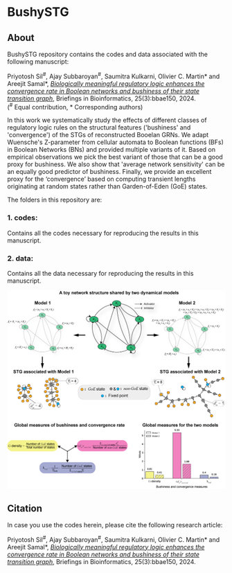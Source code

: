 # BushySTG
## About
BushySTG repository contains the codes and data associated with the following manuscript: 

Priyotosh Sil<sup>#</sup>, Ajay Subbaroyan<sup>#</sup>, Saumitra Kulkarni, Olivier C. Martin* and Areejit Samal*, 
[<i>Biologically meaningful regulatory logic enhances the convergence rate in Boolean networks and bushiness of their state transition graph</i>](https://academic.oup.com/bib/article/25/3/bbae150/7641194), Briefings in Bioinformatics, 25(3):bbae150, 2024. <br>
(<sup>#</sup> Equal contribution, * Corresponding authors)

In this work we systematically study the effects of different classes of regulatory logic rules on the structural features ('bushiness' and 'convergence') of the STGs of reconstructed Booelan GRNs. We adapt Wuensche's Z-parameter from cellular automata to Boolean functions (BFs) in Boolean Networks (BNs) and provided multiple variants of it. Based on empirical observations we pick the best variant of those that can be a good proxy for bushiness. We also show that 'average network sensitivity' can be an equally good predictor of bushiness. Finally, we provide an excellent proxy for the ‘convergence’ based on computing transient lengths originating at random states rather than Garden-of-Eden (GoE) states.

The folders in this repository are:

### 1. codes:
Contains all the codes necessary for reproducing the results in this manuscript.

### 2. data:
Contains all the data necessary for reproducing the results in this manuscript.

<img src="BushySTG_3_600.jpg">

## Citation
In case you use the codes herein, please cite the following research article:

Priyotosh Sil<sup>#</sup>, Ajay Subbaroyan<sup>#</sup>, Saumitra Kulkarni, Olivier C. Martin* and Areejit Samal*, 
[<i>Biologically meaningful regulatory logic enhances the convergence rate in Boolean networks and bushiness of their state transition graph</i>](https://academic.oup.com/bib/article/25/3/bbae150/7641194), Briefings in Bioinformatics, 25(3):bbae150, 2024.
